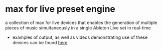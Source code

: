 # max for live preset engine

a collection of max for live devices that enables the generation of multiple pieces of music simultaneously in a single Ableton Live set in real-time

- examples of output, as well as videos demonstrating use of these devices can be found [here](https://www.paulparoczai.net/#/girl-rides-bike-music-engine/)
